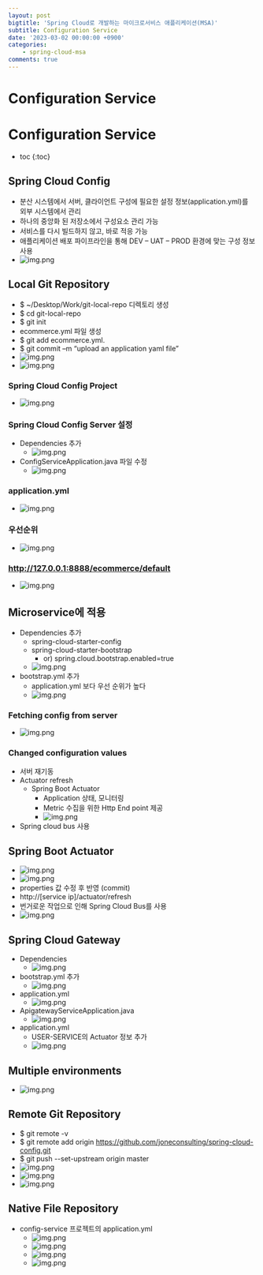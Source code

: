 ```yaml
---
layout: post
bigtitle: 'Spring Cloud로 개발하는 마이크로서비스 애플리케이션(MSA)'
subtitle: Configuration Service
date: '2023-03-02 00:00:00 +0900'
categories:
    - spring-cloud-msa
comments: true
---
```


# Configuration Service

# Configuration Service
* toc
{:toc}

## Spring Cloud Config
+ 분산 시스템에서 서버, 클라이언트 구성에 필요한 설정 정보(application.yml)를 외부 시스템에서 관리
+ 하나의 중앙화 된 저장소에서 구성요소 관리 가능
+ 서비스를 다시 빌드하지 않고, 바로 적응 가능
+ 애플리케이션 배포 파이프라인을 통해 DEV – UAT – PROD 환경에 맞는 구성 정보 사용
+ ![img.png](../../../../assets/img/spring-cloud-msa/Configuration-Service.png)

## Local Git Repository
+ $ ~/Desktop/Work/git-local-repo 디렉토리 생성
+ $ cd git-local-repo
+ $ git init
+ ecommerce.yml 파일 생성
+ $ git add ecommerce.yml.
+ $ git commit –m “upload an application yaml file”
+ ![img.png](../../../../assets/img/spring-cloud-msa/Configuration-Service2.png)
+ ![img.png](../../../../assets/img/spring-cloud-msa/Configuration-Service3.png)

### Spring Cloud Config Project
+ ![img.png](../../../../assets/img/spring-cloud-msa/Configuration-Service4.png)

### Spring Cloud Config Server 설정
+ Dependencies 추가
  + ![img.png](../../../../assets/img/spring-cloud-msa/Configuration-Service5.png)
+ ConfigServiceApplication.java 파일 수정
  + ![img.png](../../../../assets/img/spring-cloud-msa/Configuration-Service6.png)

### application.yml
+ ![img.png](../../../../assets/img/spring-cloud-msa/Configuration-Service7.png)

### 우선순위
+ ![img.png](../../../../assets/img/spring-cloud-msa/Configuration-Service8.png)

### http://127.0.0.1:8888/ecommerce/default
+ ![img.png](../../../../assets/img/spring-cloud-msa/Configuration-Service9.png)

## Microservice에 적용
+ Dependencies 추가
  + spring-cloud-starter-config
  + spring-cloud-starter-bootstrap
    + or) spring.cloud.bootstrap.enabled=true
  + ![img.png](../../../../assets/img/spring-cloud-msa/Configuration-Service10.png)
+ bootstrap.yml 추가
  + application.yml 보다 우선 순위가 높다
  + ![img.png](../../../../assets/img/spring-cloud-msa/Configuration-Service11.png)

### Fetching config from server
+ ![img.png](../../../../assets/img/spring-cloud-msa/Configuration-Service12.png)

### Changed configuration values
+ 서버 재기동
+ Actuator refresh
  + Spring Boot Actuator
    + Application 상태, 모니터링
    + Metric 수집을 위한 Http End point 제공
    + ![img.png](../../../../assets/img/spring-cloud-msa/Configuration-Service13.png)
+ Spring cloud bus 사용

## Spring Boot Actuator
+ ![img.png](../../../../assets/img/spring-cloud-msa/Configuration-Service14.png)
+ ![img.png](../../../../assets/img/spring-cloud-msa/Configuration-Service15.png)
+ properties 값 수정 후 반영 (commit)
+ http://[service ip]/actuator/refresh
+ 번거로운 작업으로 인해 Spring Cloud Bus를 사용
+ ![img.png](../../../../assets/img/spring-cloud-msa/Configuration-Service16.png)

## Spring Cloud Gateway
+ Dependencies
  + ![img.png](../../../../assets/img/spring-cloud-msa/Configuration-Service17.png)
+ bootstrap.yml 추가
  + ![img.png](../../../../assets/img/spring-cloud-msa/Configuration-Service18.png)
+ application.yml
  + ![img.png](../../../../assets/img/spring-cloud-msa/Configuration-Service19.png)
+ ApigatewayServiceApplication.java
  + ![img.png](../../../../assets/img/spring-cloud-msa/Configuration-Service20.png)
+ application.yml
  + USER-SERVICE의 Actuator 정보 추가
  + ![img.png](../../../../assets/img/spring-cloud-msa/Configuration-Service21.png)

## Multiple environments
+ ![img.png](../../../../assets/img/spring-cloud-msa/Configuration-Service22.png)

## Remote Git Repository
+ $ git remote -v
+ $ git remote add origin https://github.com/joneconsulting/spring-cloud-config.git
+ $ git push --set-upstream origin master
+ ![img.png](../../../../assets/img/spring-cloud-msa/Configuration-Service23.png)
+ ![img.png](../../../../assets/img/spring-cloud-msa/Configuration-Service24.png)
+ ![img.png](../../../../assets/img/spring-cloud-msa/Configuration-Service25.png)

## Native File Repository
+ config-service 프로젝트의 application.yml
  + ![img.png](../../../../assets/img/spring-cloud-msa/Configuration-Service26.png)
  + ![img.png](../../../../assets/img/spring-cloud-msa/Configuration-Service27.png)
  + ![img.png](../../../../assets/img/spring-cloud-msa/Configuration-Service28.png)
  + ![img.png](../../../../assets/img/spring-cloud-msa/Configuration-Service29.png)
